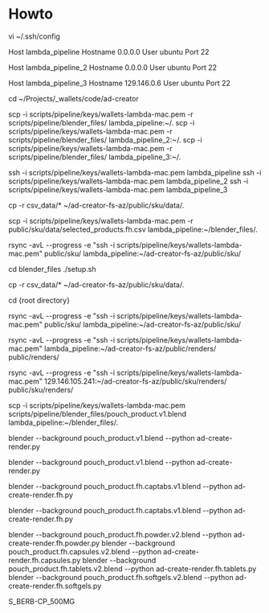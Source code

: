 # Howto

vi ~/.ssh/config


Host lambda_pipeline
     Hostname 0.0.0.0
     User ubuntu
     Port 22

Host lambda_pipeline_2
     Hostname 0.0.0.0
     User ubuntu
     Port 22

Host lambda_pipeline_3
     Hostname 129.146.0.6
     User ubuntu
     Port 22


cd ~/Projects/_wallets/code/ad-creator


scp -i scripts/pipeline/keys/wallets-lambda-mac.pem -r scripts/pipeline/blender_files/ lambda_pipeline:~/.
scp -i scripts/pipeline/keys/wallets-lambda-mac.pem -r scripts/pipeline/blender_files/ lambda_pipeline_2:~/.
scp -i scripts/pipeline/keys/wallets-lambda-mac.pem -r scripts/pipeline/blender_files/ lambda_pipeline_3:~/.

ssh -i scripts/pipeline/keys/wallets-lambda-mac.pem lambda_pipeline
ssh -i scripts/pipeline/keys/wallets-lambda-mac.pem lambda_pipeline_2
ssh -i scripts/pipeline/keys/wallets-lambda-mac.pem lambda_pipeline_3


cp -r csv_data/* ~/ad-creator-fs-az/public/sku/data/.

scp -i scripts/pipeline/keys/wallets-lambda-mac.pem -r public/sku/data/selected_products.fh.csv lambda_pipeline:~/blender_files/.

rsync -avL --progress -e "ssh -i scripts/pipeline/keys/wallets-lambda-mac.pem"  public/sku/ lambda_pipeline:~/ad-creator-fs-az/public/sku/

cd blender_files
./setup.sh

cp -r csv_data/* ~/ad-creator-fs-az/public/sku/data/.

cd {root directory}

rsync -avL --progress -e "ssh -i scripts/pipeline/keys/wallets-lambda-mac.pem"  public/sku/ lambda_pipeline:~/ad-creator-fs-az/public/sku/

rsync -avL --progress -e "ssh -i scripts/pipeline/keys/wallets-lambda-mac.pem"  lambda_pipeline:~/ad-creator-fs-az/public/renders/ public/renders/

rsync -avL --progress -e "ssh -i scripts/pipeline/keys/wallets-lambda-mac.pem"  129.146.105.241:~/ad-creator-fs-az/public/sku/renders/ public/sku/renders/



scp -i scripts/pipeline/keys/wallets-lambda-mac.pem  scripts/pipeline/blender_files/pouch_product.v1.blend lambda_pipeline:~/blender_files/.

blender --background pouch_product.v1.blend --python ad-create-render.py

blender --background pouch_product.v1.blend --python ad-create-render.py


blender --background pouch_product.fh.captabs.v1.blend --python ad-create-render.fh.py

blender --background pouch_product.fh.captabs.v1.blend --python ad-create-render.fh.py


blender --background pouch_product.fh.powder.v2.blend --python ad-create-render.fh.powder.py
blender --background pouch_product.fh.capsules.v2.blend --python ad-create-render.fh.capsules.py
blender --background pouch_product.fh.tablets.v2.blend --python ad-create-render.fh.tablets.py
blender --background pouch_product.fh.softgels.v2.blend --python ad-create-render.fh.softgels.py

S_BERB-CP_500MG
